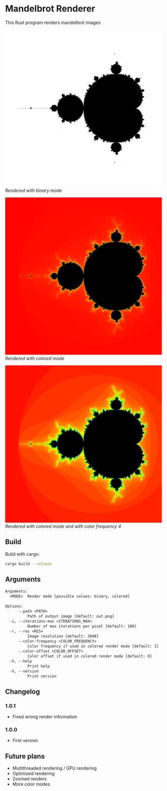 # Mandelbrot Renderer

This Rust program renders mandelbrot images

![Binary mandelbrot](binary.png)
*Rendered with binary mode*

![Colored mandelbrot](colored.png)
*Rendered with colored mode*

![Colred mandelbrot with color frequency 4](colored_f4.png)
*Rendered with colored mode and with color frequency 4*

## Build

Build with cargo:

```bash
cargo build --release
```

## Arguments

```text
Arguments:
  <MODE>  Render mode [possible values: binary, colored]

Options:
      --path <PATH>
          Path of output image [default: out.png]
  -i, --iterations-max <ITERATIONS_MAX>
          Number of max iterations per pixel [default: 100]
  -r, --res <RES>
          Image resolution [default: 2048]
      --color-frequency <COLOR_FREQUENCY>
          Color frequency if used in colored render mode [default: 1]
      --color-offset <COLOR_OFFSET>
          Color offset if used in colored render mode [default: 0]
  -h, --help
          Print help
  -V, --version
          Print version
```

## Changelog

### 1.0.1

- Fixed wrong render information

### 1.0.0

- First version

## Future plans

- Multithreaded rendering / GPU rendering
- Optimized rendering
- Zoomed renders
- More color modes
